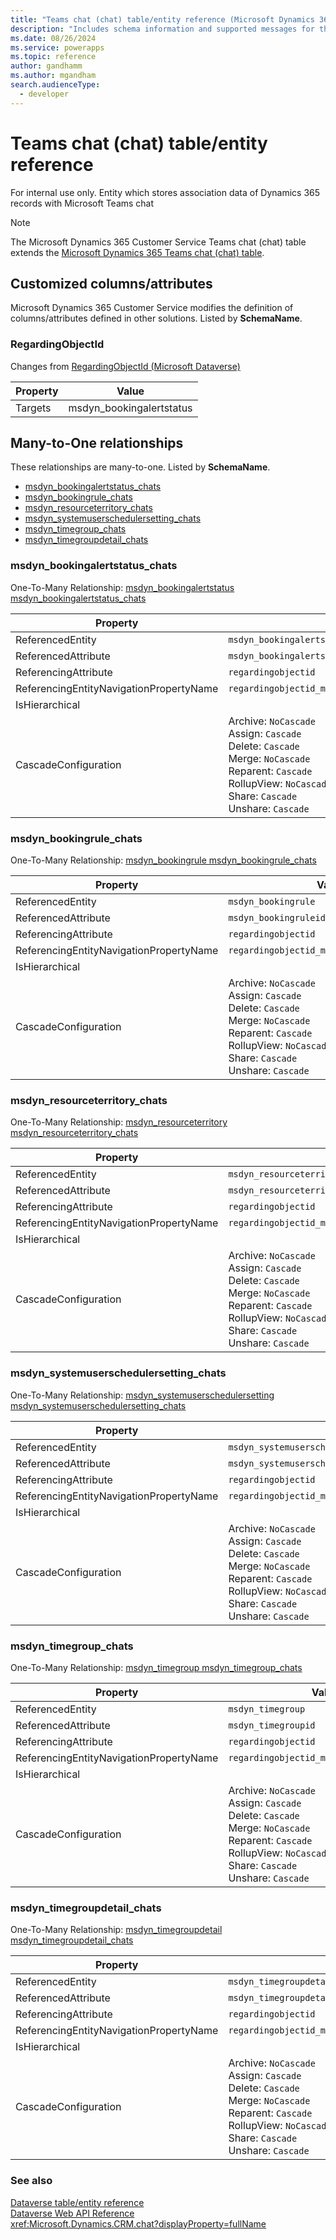 ```yaml
---
title: "Teams chat (chat) table/entity reference (Microsoft Dynamics 365 Customer Service)"
description: "Includes schema information and supported messages for the Teams chat (chat) table/entity with Microsoft Dynamics 365 Customer Service."
ms.date: 08/26/2024
ms.service: powerapps
ms.topic: reference
author: gandhamm
ms.author: mgandham
search.audienceType: 
  - developer
---
```


# Teams chat (chat) table/entity reference

For internal use only. Entity which stores association data of Dynamics 365 records with Microsoft Teams chat

> [!NOTE]
> The Microsoft Dynamics 365 Customer Service Teams chat (chat) table extends the [Microsoft Dynamics 365 Teams chat (chat) table](/dynamics365/developer/entities/chat).



## Customized columns/attributes

Microsoft Dynamics 365 Customer Service modifies the definition of columns/attributes defined in other solutions. Listed by **SchemaName**.

### <a name="BKMK_RegardingObjectId"></a> RegardingObjectId

Changes from [RegardingObjectId (Microsoft Dataverse)](/power-apps/developer/data-platform/reference/entities/chat#BKMK_RegardingObjectId)

|Property|Value|
|---|---|
|Targets|msdyn_bookingalertstatus|


## Many-to-One relationships

These relationships are many-to-one. Listed by **SchemaName**.

- [msdyn_bookingalertstatus_chats](#BKMK_msdyn_bookingalertstatus_chats)
- [msdyn_bookingrule_chats](#BKMK_msdyn_bookingrule_chats)
- [msdyn_resourceterritory_chats](#BKMK_msdyn_resourceterritory_chats)
- [msdyn_systemuserschedulersetting_chats](#BKMK_msdyn_systemuserschedulersetting_chats)
- [msdyn_timegroup_chats](#BKMK_msdyn_timegroup_chats)
- [msdyn_timegroupdetail_chats](#BKMK_msdyn_timegroupdetail_chats)

### <a name="BKMK_msdyn_bookingalertstatus_chats"></a> msdyn_bookingalertstatus_chats

One-To-Many Relationship: [msdyn_bookingalertstatus msdyn_bookingalertstatus_chats](msdyn_bookingalertstatus.md#BKMK_msdyn_bookingalertstatus_chats)

|Property|Value|
|---|---|
|ReferencedEntity|`msdyn_bookingalertstatus`|
|ReferencedAttribute|`msdyn_bookingalertstatusid`|
|ReferencingAttribute|`regardingobjectid`|
|ReferencingEntityNavigationPropertyName|`regardingobjectid_msdyn_bookingalertstatus_chat`|
|IsHierarchical||
|CascadeConfiguration|Archive: `NoCascade`<br />Assign: `Cascade`<br />Delete: `Cascade`<br />Merge: `NoCascade`<br />Reparent: `Cascade`<br />RollupView: `NoCascade`<br />Share: `Cascade`<br />Unshare: `Cascade`|

### <a name="BKMK_msdyn_bookingrule_chats"></a> msdyn_bookingrule_chats

One-To-Many Relationship: [msdyn_bookingrule msdyn_bookingrule_chats](msdyn_bookingrule.md#BKMK_msdyn_bookingrule_chats)

|Property|Value|
|---|---|
|ReferencedEntity|`msdyn_bookingrule`|
|ReferencedAttribute|`msdyn_bookingruleid`|
|ReferencingAttribute|`regardingobjectid`|
|ReferencingEntityNavigationPropertyName|`regardingobjectid_msdyn_bookingrule_chat`|
|IsHierarchical||
|CascadeConfiguration|Archive: `NoCascade`<br />Assign: `Cascade`<br />Delete: `Cascade`<br />Merge: `NoCascade`<br />Reparent: `Cascade`<br />RollupView: `NoCascade`<br />Share: `Cascade`<br />Unshare: `Cascade`|

### <a name="BKMK_msdyn_resourceterritory_chats"></a> msdyn_resourceterritory_chats

One-To-Many Relationship: [msdyn_resourceterritory msdyn_resourceterritory_chats](msdyn_resourceterritory.md#BKMK_msdyn_resourceterritory_chats)

|Property|Value|
|---|---|
|ReferencedEntity|`msdyn_resourceterritory`|
|ReferencedAttribute|`msdyn_resourceterritoryid`|
|ReferencingAttribute|`regardingobjectid`|
|ReferencingEntityNavigationPropertyName|`regardingobjectid_msdyn_resourceterritory_chat`|
|IsHierarchical||
|CascadeConfiguration|Archive: `NoCascade`<br />Assign: `Cascade`<br />Delete: `Cascade`<br />Merge: `NoCascade`<br />Reparent: `Cascade`<br />RollupView: `NoCascade`<br />Share: `Cascade`<br />Unshare: `Cascade`|

### <a name="BKMK_msdyn_systemuserschedulersetting_chats"></a> msdyn_systemuserschedulersetting_chats

One-To-Many Relationship: [msdyn_systemuserschedulersetting msdyn_systemuserschedulersetting_chats](msdyn_systemuserschedulersetting.md#BKMK_msdyn_systemuserschedulersetting_chats)

|Property|Value|
|---|---|
|ReferencedEntity|`msdyn_systemuserschedulersetting`|
|ReferencedAttribute|`msdyn_systemuserschedulersettingid`|
|ReferencingAttribute|`regardingobjectid`|
|ReferencingEntityNavigationPropertyName|`regardingobjectid_msdyn_systemuserschedulersetting_chat`|
|IsHierarchical||
|CascadeConfiguration|Archive: `NoCascade`<br />Assign: `Cascade`<br />Delete: `Cascade`<br />Merge: `NoCascade`<br />Reparent: `Cascade`<br />RollupView: `NoCascade`<br />Share: `Cascade`<br />Unshare: `Cascade`|

### <a name="BKMK_msdyn_timegroup_chats"></a> msdyn_timegroup_chats

One-To-Many Relationship: [msdyn_timegroup msdyn_timegroup_chats](msdyn_timegroup.md#BKMK_msdyn_timegroup_chats)

|Property|Value|
|---|---|
|ReferencedEntity|`msdyn_timegroup`|
|ReferencedAttribute|`msdyn_timegroupid`|
|ReferencingAttribute|`regardingobjectid`|
|ReferencingEntityNavigationPropertyName|`regardingobjectid_msdyn_timegroup_chat`|
|IsHierarchical||
|CascadeConfiguration|Archive: `NoCascade`<br />Assign: `Cascade`<br />Delete: `Cascade`<br />Merge: `NoCascade`<br />Reparent: `Cascade`<br />RollupView: `NoCascade`<br />Share: `Cascade`<br />Unshare: `Cascade`|

### <a name="BKMK_msdyn_timegroupdetail_chats"></a> msdyn_timegroupdetail_chats

One-To-Many Relationship: [msdyn_timegroupdetail msdyn_timegroupdetail_chats](msdyn_timegroupdetail.md#BKMK_msdyn_timegroupdetail_chats)

|Property|Value|
|---|---|
|ReferencedEntity|`msdyn_timegroupdetail`|
|ReferencedAttribute|`msdyn_timegroupdetailid`|
|ReferencingAttribute|`regardingobjectid`|
|ReferencingEntityNavigationPropertyName|`regardingobjectid_msdyn_timegroupdetail_chat`|
|IsHierarchical||
|CascadeConfiguration|Archive: `NoCascade`<br />Assign: `Cascade`<br />Delete: `Cascade`<br />Merge: `NoCascade`<br />Reparent: `Cascade`<br />RollupView: `NoCascade`<br />Share: `Cascade`<br />Unshare: `Cascade`|



### See also

[Dataverse table/entity reference](../about-entity-reference.md)  
[Dataverse Web API Reference](/power-apps/developer/data-platform/webapi/reference/about)   
<xref:Microsoft.Dynamics.CRM.chat?displayProperty=fullName>
